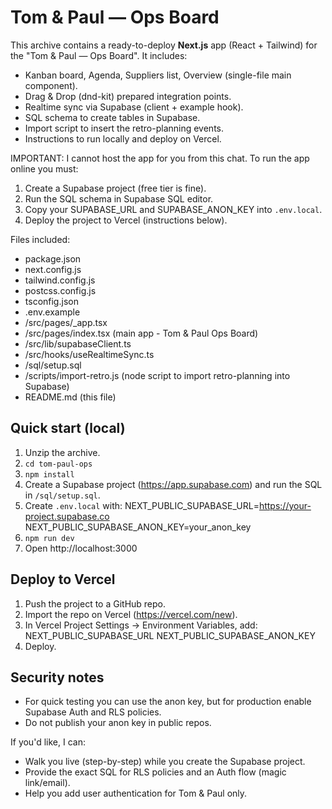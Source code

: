 Tom & Paul — Ops Board
======================

This archive contains a ready-to-deploy **Next.js** app (React + Tailwind) for the "Tom & Paul — Ops Board".
It includes:
- Kanban board, Agenda, Suppliers list, Overview (single-file main component).
- Drag & Drop (dnd-kit) prepared integration points.
- Realtime sync via Supabase (client + example hook).
- SQL schema to create tables in Supabase.
- Import script to insert the retro-planning events.
- Instructions to run locally and deploy on Vercel.

IMPORTANT: I cannot host the app for you from this chat. To run the app online you must:
1) Create a Supabase project (free tier is fine).
2) Run the SQL schema in Supabase SQL editor.
3) Copy your SUPABASE_URL and SUPABASE_ANON_KEY into `.env.local`.
4) Deploy the project to Vercel (instructions below).

Files included:
- package.json
- next.config.js
- tailwind.config.js
- postcss.config.js
- tsconfig.json
- .env.example
- /src/pages/_app.tsx
- /src/pages/index.tsx  (main app - Tom & Paul Ops Board)
- /src/lib/supabaseClient.ts
- /src/hooks/useRealtimeSync.ts
- /sql/setup.sql
- /scripts/import-retro.js (node script to import retro-planning into Supabase)
- README.md (this file)

Quick start (local)
-------------------
1. Unzip the archive.
2. `cd tom-paul-ops`
3. `npm install`
4. Create a Supabase project (https://app.supabase.com) and run the SQL in `/sql/setup.sql`.
5. Create `.env.local` with:
   NEXT_PUBLIC_SUPABASE_URL=https://your-project.supabase.co
   NEXT_PUBLIC_SUPABASE_ANON_KEY=your_anon_key
6. `npm run dev`
7. Open http://localhost:3000

Deploy to Vercel
----------------
1. Push the project to a GitHub repo.
2. Import the repo on Vercel (https://vercel.com/new).
3. In Vercel Project Settings -> Environment Variables, add:
   NEXT_PUBLIC_SUPABASE_URL
   NEXT_PUBLIC_SUPABASE_ANON_KEY
4. Deploy.

Security notes
--------------
- For quick testing you can use the anon key, but for production enable Supabase Auth and RLS policies.
- Do not publish your anon key in public repos.

If you'd like, I can:
- Walk you live (step-by-step) while you create the Supabase project.
- Provide the exact SQL for RLS policies and an Auth flow (magic link/email).
- Help you add user authentication for Tom & Paul only.
